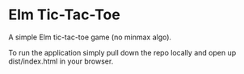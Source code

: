 # Elm Tic-Tac-Toe
A simple Elm tic-tac-toe game (no minmax algo).

To run the application simply pull down the repo locally and open up dist/index.html in your browser.
